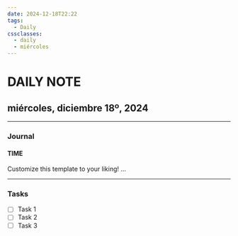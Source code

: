 ```yaml
---
date: 2024-12-18T22:22
tags:
  - Daily
cssclasses:
  - daily
  - miércoles
---
```

# DAILY NOTE
## miércoles, diciembre 18º, 2024
***
### Journal
#### TIME
Customize this template to your liking!
...
***
### Tasks
- [ ] Task 1
- [ ] Task 2
- [ ] Task 3